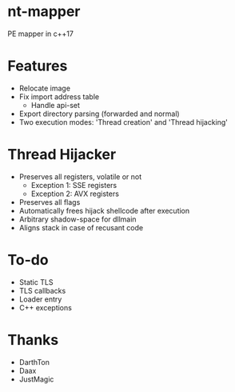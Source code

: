 # nt-mapper
PE mapper in c++17

# Features
+ Relocate image
+ Fix import address table
  + Handle api-set
+ Export directory parsing (forwarded and normal)
+ Two execution modes: 'Thread creation' and 'Thread hijacking' 

# Thread Hijacker
+ Preserves all registers, volatile or not
  + Exception 1: SSE registers
  + Exception 2: AVX registers
+ Preserves all flags
+ Automatically frees hijack shellcode after execution
+ Arbitrary shadow-space for dllmain
+ Aligns stack in case of recusant code

# To-do
+ Static TLS
+ TLS callbacks
+ Loader entry
+ C++ exceptions

# Thanks
+ DarthTon
+ Daax
+ JustMagic
